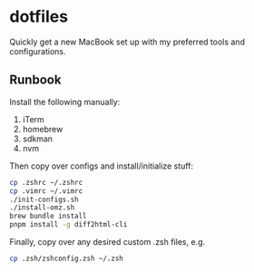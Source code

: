 # dotfiles
Quickly get a new MacBook set up with my preferred tools and configurations.

## Runbook

Install the following manually:

1. iTerm
2. homebrew
3. sdkman
4. nvm

Then copy over configs and install/initialize stuff:

```zsh
cp .zshrc ~/.zshrc
cp .vimrc ~/.vimrc
./init-configs.sh
./install-omz.sh
brew bundle install
pnpm install -g diff2html-cli
```

Finally, copy over any desired custom .zsh files, e.g.

```zsh
cp .zsh/zshconfig.zsh ~/.zsh
```


